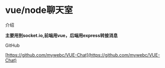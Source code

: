 # vue/node聊天室


介绍

**主要用到socket.io,前端用vue，后端用express转接消息**

GitHub

[https://github.com/mywebc/VUE-Chat](https://github.com/mywebc/VUE-Chat)
